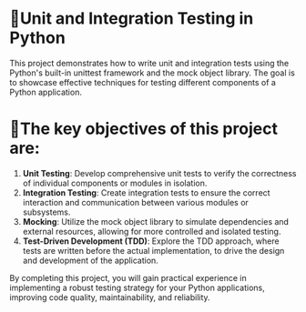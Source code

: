 # 🧮Unit and Integration Testing in Python
This project demonstrates how to write unit and integration tests using the Python's built-in unittest framework and the mock object library. The goal is to showcase effective techniques for testing different components of a Python application.

# 🧮The key objectives of this project are:

1. **Unit Testing**: Develop comprehensive unit tests to verify the correctness of individual components or modules in isolation.
2. **Integration Testing**: Create integration tests to ensure the correct interaction and communication between various modules or subsystems.
3. **Mocking**: Utilize the mock object library to simulate dependencies and external resources, allowing for more controlled and isolated testing.
4. **Test-Driven Development (TDD)**: Explore the TDD approach, where tests are written before the actual implementation, to drive the design and development of the application.

By completing this project, you will gain practical experience in implementing a robust testing strategy for your Python applications, improving code quality, maintainability, and reliability.
